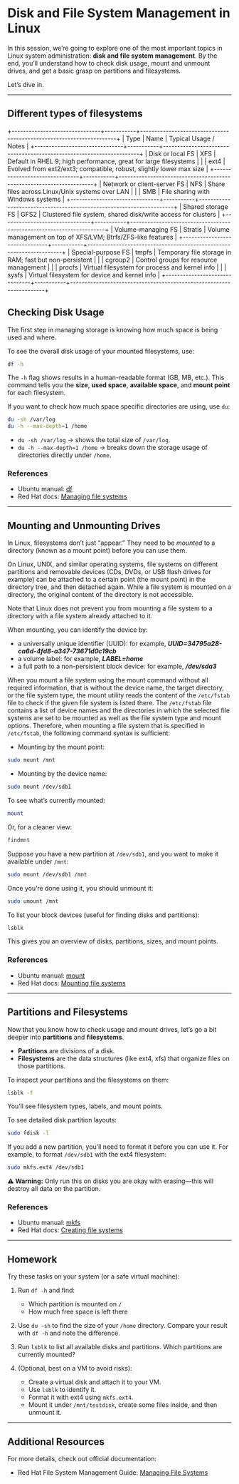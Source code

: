 # Disk and File System Management in Linux

In this session, we’re going to explore one of the most important topics in Linux system administration: **disk and file system management**. By the end, you’ll understand how to check disk usage, mount and unmount drives, and get a basic grasp on partitions and filesystems.  

Let’s dive in.

---
## Different types of filesystems

+-------------------------------+-----------+---------------------------------------------------------------------+
| Type                          | Name      | Typical Usage / Notes                                               |
+-------------------------------+-----------+---------------------------------------------------------------------+
| Disk or local FS              | XFS       | Default in RHEL 9; high performance, great for large filesystems    |
|                               | ext4      | Evolved from ext2/ext3; compatible, robust, slightly lower max size |
+-------------------------------+-----------+---------------------------------------------------------------------+
| Network or client-server FS   | NFS       | Share files across Linux/Unix systems over LAN                      |
|                               | SMB       | File sharing with Windows systems                                   |
+-------------------------------+-----------+---------------------------------------------------------------------+
| Shared storage FS             | GFS2      | Clustered file system, shared disk/write access for clusters        |
+-------------------------------+-----------+---------------------------------------------------------------------+
| Volume-managing FS            | Stratis   | Volume management on top of XFS/LVM; Btrfs/ZFS-like features        |
+-------------------------------+-----------+---------------------------------------------------------------------+
| Special-purpose FS            | tmpfs     | Temporary file storage in RAM; fast but non-persistent              |
|                               | cgroup2   | Control groups for resource management                              |
|                               | procfs    | Virtual filesystem for process and kernel info                      |
|                               | sysfs     | Virtual filesystem for device and kernel info                       |
+-------------------------------+-----------+---------------------------------------------------------------------+


## Checking Disk Usage

The first step in managing storage is knowing how much space is being used and where.

To see the overall disk usage of your mounted filesystems, use:

```bash
df -h
```

The `-h` flag shows results in a human-readable format (GB, MB, etc.). This command tells you the **size**, **used space**, **available space**, and **mount point** for each filesystem.

If you want to check how much space specific directories are using, use `du`:

```bash
du -sh /var/log
du -h --max-depth=1 /home
```

- `du -sh /var/log` → shows the total size of `/var/log`.
- `du -h --max-depth=1 /home` → breaks down the storage usage of directories directly under `/home`.

### References

- Ubuntu manual: [df](https://manpages.ubuntu.com/manpages/noble/en/man1/df.1.html)  
- Red Hat docs: [Managing file systems](https://docs.redhat.com/en/documentation/red_hat_enterprise_linux/9/html/managing_file_systems/index)

---

## Mounting and Unmounting Drives

In Linux, filesystems don’t just “appear.” They need to be *mounted* to a directory (known as a mount point) before you can use them.

On Linux, UNIX, and similar operating systems, file systems on different partitions and removable devices (CDs, DVDs, or USB flash drives for example) can be attached to a certain point (the mount point) in the directory tree, and then detached again. While a file system is mounted on a directory, the original content of the directory is not accessible.

Note that Linux does not prevent you from mounting a file system to a directory with a file system already attached to it.

When mounting, you can identify the device by:

- a universally unique identifier (UUID): for example, ***UUID=34795a28-ca6d-4fd8-a347-73671d0c19cb***
- a volume label: for example, ***LABEL=home***
- a full path to a non-persistent block device: for example, ***/dev/sda3***

When you mount a file system using the mount command without all required information, that is without the device name, the target directory, or the file system type, the mount utility reads the content of the `/etc/fstab` file to check if the given file system is listed there. The `/etc/fstab` file contains a list of device names and the directories in which the selected file systems are set to be mounted as well as the file system type and mount options. Therefore, when mounting a file system that is specified in `/etc/fstab`, the following command syntax is sufficient:

- Mounting by the mount point:

```bash
sudo mount /mnt
```

- Mounting by the device name:

```bash
sudo mount /dev/sdb1
```

To see what’s currently mounted:

```bash
mount
```

Or, for a cleaner view:

```bash
findmnt
```

Suppose you have a new partition at `/dev/sdb1`, and you want to make it available under `/mnt`:

```bash
sudo mount /dev/sdb1 /mnt
```

Once you’re done using it, you should unmount it:

```bash
sudo umount /mnt
```

To list your block devices (useful for finding disks and partitions):

```bash
lsblk
```

This gives you an overview of disks, partitions, sizes, and mount points.

### References
- Ubuntu manual: [mount](https://manpages.ubuntu.com/manpages/noble/en/man8/mount.8.html)  
- Red Hat docs: [Mounting file systems](https://access.redhat.com/documentation/en-us/red_hat_enterprise_linux/9/html/managing_file_systems/mounting-file-systems_managing-file-systems)

---

## Partitions and Filesystems

Now that you know how to check usage and mount drives, let’s go a bit deeper into **partitions** and **filesystems**.

- **Partitions** are divisions of a disk.  
- **Filesystems** are the data structures (like ext4, xfs) that organize files on those partitions.

To inspect your partitions and the filesystems on them:

```bash
lsblk -f
```

You’ll see filesystem types, labels, and mount points.

To see detailed disk partition layouts:

```bash
sudo fdisk -l
```

If you add a new partition, you’ll need to format it before you can use it. For example, to format `/dev/sdb1` with the ext4 filesystem:

```bash
sudo mkfs.ext4 /dev/sdb1
```

**⚠️ Warning:** Only run this on disks you are okay with erasing—this will destroy all data on the partition.

### References
- Ubuntu manual: [mkfs](https://manpages.ubuntu.com/manpages/noble/en/man8/mkfs.8.html)  
- Red Hat docs: [Creating file systems](https://docs.redhat.com/en/documentation/red_hat_enterprise_linux/9/html/managing_file_systems/assembly_creating-an-xfs-file-system_managing-file-systems)

---

## Homework

Try these tasks on your system (or a safe virtual machine):

1. Run `df -h` and find:
   - Which partition is mounted on `/`
   - How much free space is left there

2. Use `du -sh` to find the size of your `/home` directory. Compare your result with `df -h` and note the difference.

3. Run `lsblk` to list all available disks and partitions. Which partitions are currently mounted?

4. (Optional, best on a VM to avoid risks):  
   - Create a virtual disk and attach it to your VM.  
   - Use `lsblk` to identify it.  
   - Format it with ext4 using `mkfs.ext4`.  
   - Mount it under `/mnt/testdisk`, create some files inside, and then unmount it.  

---

## Additional Resources

For more details, check out official documentation:
- Red Hat File System Management Guide: [Managing File Systems](https://access.redhat.com/documentation/en-us/red_hat_enterprise_linux/9/html/managing_file_systems/)  


